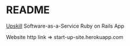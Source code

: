 # README

[Upskill](http://upskillcourses.com) Software-as-a-Service Ruby on Rails App

Website http link => start-up-site.herokuapp.com
